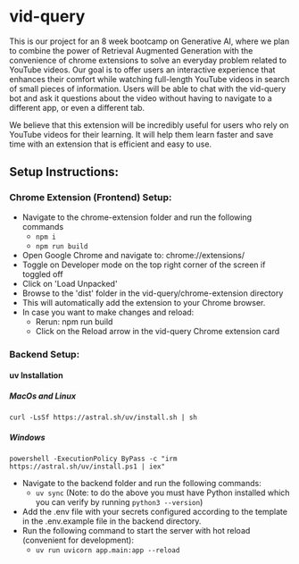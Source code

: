 # vid-query
This is our project for an 8 week bootcamp on Generative AI, where we plan to combine the power of Retrieval Augmented Generation with the convenience of chrome extensions to solve an everyday problem related to YouTube videos. Our goal is to offer users an interactive experience that enhances their comfort while watching full-length YouTube videos in search of small pieces of information. Users will be able to chat with the vid-query bot and ask it questions about the video without having to navigate to a different app, or even a different tab. 

We believe that this extension will be incredibly useful for users who rely on YouTube videos for their learning. It will help them learn faster and save time with an extension that is efficient and easy to use.

## Setup Instructions:

### Chrome Extension (Frontend) Setup:
- Navigate to the chrome-extension folder and run the following commands
    - `npm i`
    - `npm run build`
- Open Google Chrome and navigate to:
    chrome://extensions/
- Toggle on Developer mode on the top right corner of the screen if toggled off 
- Click on 'Load Unpacked'
- Browse to the 'dist' folder in the vid-query/chrome-extension directory
- This will automatically add the extension to your Chrome browser.
- In case you want to make changes and reload:
    - Rerun: npm run build
    - Click on the Reload arrow in the vid-query Chrome extension card

### Backend Setup:
#### uv Installation
##### MacOs and Linux
`curl -LsSf https://astral.sh/uv/install.sh | sh`
##### Windows
`powershell -ExecutionPolicy ByPass -c "irm https://astral.sh/uv/install.ps1 | iex"`
- Navigate to the backend folder and run the following commands:
    - `uv sync`
(Note: to do the above you must have Python installed which you can verify by running `python3 --version`)
- Add the .env file with your secrets configured according to the template in the .env.example file in the backend directory.
- Run the following command to start the server with hot reload (convenient for development):
    - `uv run uvicorn app.main:app --reload`
